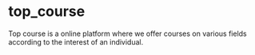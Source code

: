 # top_course
Top course is a online platform where we offer courses on various fields according to the interest of an individual.
